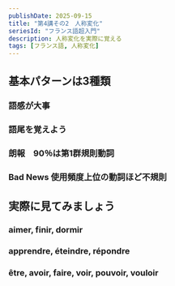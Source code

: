 ```yaml
---
publishDate: 2025-09-15
title: "第4講その2　人称変化"
seriesId: "フランス語超入門"
description: 人称変化を実際に覚える
tags: [フランス語, 人称変化]
---
```

## 基本パターンは3種類
### 語感が大事
### 語尾を覚えよう
### 朗報　90％は第1群規則動詞
### Bad News 使用頻度上位の動詞ほど不規則
## 実際に見てみましょう
### aimer, finir, dormir
### apprendre, éteindre, répondre
### être, avoir, faire, voir, pouvoir, vouloir